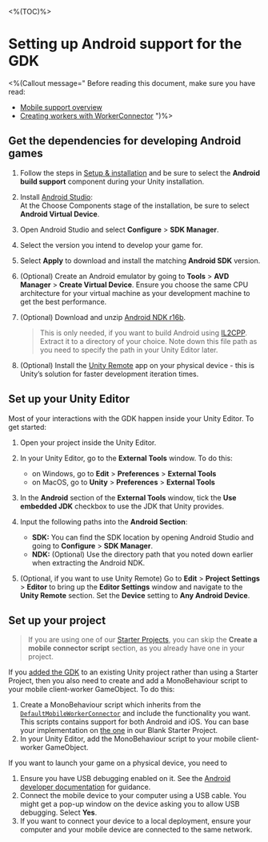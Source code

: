 <%(TOC)%>

# Setting up Android support for the GDK

<%(Callout message="
Before reading this document, make sure you have read:

  * [Mobile support overview]({{urlRoot}}/reference/mobile/overview)
  * [Creating workers with WorkerConnector](https://docs.improbable.io/unity/alpha/reference/workflows/monobehaviour/creating-workers)
")%>

## Get the dependencies for developing Android games

1. Follow the steps in [Setup & installation]({{urlRoot}}/machine-setup) and be sure to select the **Android build support** component during your Unity installation.
1. Install [Android Studio](https://developer.android.com/studio/):<br>
  At the Choose Components stage of the installation, be sure to select **Android Virtual Device**.
1. Open Android Studio and select **Configure** > **SDK Manager**.
1. Select the version you intend to develop your game for.
1. Select **Apply** to download and install the matching **Android SDK** version.
1. (Optional) Create an Android emulator by going to **Tools** > **AVD Manager** > **Create Virtual Device**. Ensure you choose the same CPU architecture for your virtual machine as your development machine to get the best performance.
1. (Optional) Download and unzip [Android NDK r16b](https://developer.android.com/ndk/downloads/older_releases).<br>

    > This is only needed, if you want to build Android using [IL2CPP](https://docs.unity3d.com/Manual/IL2CPP.html). Extract it to a directory of your choice. Note down this file path as you need to specify the path in your Unity Editor later.

1. (Optional) Install the [Unity Remote](https://play.google.com/store/apps/details?id=com.unity3d.genericremote) app on your physical device - this is Unity’s solution for faster development iteration times.

## Set up your Unity Editor

Most of your interactions with the GDK happen inside your Unity Editor. To get started:

1. Open your project inside the Unity Editor.
1. In your Unity Editor, go to the **External Tools** window. To do this:
    * on Windows, go to **Edit** > **Preferences** > **External Tools**
    * on MacOS, go to **Unity** > **Preferences** > **External Tools**

1. In the **Android** section of the **External Tools** window, tick the **Use embedded JDK** checkbox to use the JDK that Unity provides. 
1. Input the following paths into the **Android Section**:
    * **SDK:** You can find the SDK location by opening Android Studio and going to **Configure** > **SDK Manager**.
    * **NDK:** (Optional) Use the directory path that you noted down earlier when extracting the Android NDK.

1. (Optional, if you want to use Unity Remote) Go to **Edit** > **Project Settings** > **Editor** to bring up the **Editor Settings** window and navigate to the **Unity Remote** section. Set the **Device** setting to **Any Android Device**.

## Set up your project

> If you are using one of our [Starter Projects]({{urlRoot}}/reference/glossary#starter-project), you can skip the **Create a mobile connector script** section, as you already have one in your project.

If you [added the GDK]({{urlRoot}}/projects/myo/setup) to an existing Unity project rather than using a Starter Project, then you also need to create and add a MonoBehaviour script to your mobile client-worker GameObject. To do this:

1. Create a MonoBehaviour script which inherits from the [`DefaultMobileWorkerConnector`]({{urlRoot}}/api/mobile/mobile-worker-connector) and include the functionality you want. This scripts contains support for both Android and iOS. You can base your implementation on [the one](https://github.com/spatialos/gdk-for-unity-blank-project/blob/develop/workers/unity/Assets/Scripts/Workers/MobileClientWorkerConnector.cs) in our Blank Starter Project.
1. In your Unity Editor, add the MonoBehaviour script to your mobile client-worker GameObject.

If you want to launch your game on a physical device, you need to 

1. Ensure you have USB debugging enabled on it. See the [Android developer documentation](https://developer.android.com/studio/debug/dev-options#enable) for guidance.
1. Connect the mobile device to your computer using a USB cable. You might get a pop-up window on the device asking you to allow USB debugging. Select **Yes**.
1. If you want to connect your device to a local deployment, ensure your computer and your mobile device are connected to the same network.
